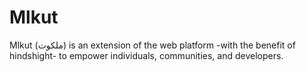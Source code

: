 # Mlkut

Mlkut (ملكوت) is an extension of the web platform -with the benefit of hindshight- to empower individuals, communities, and developers.
